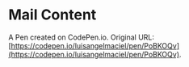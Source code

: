 # Mail Content

A Pen created on CodePen.io. Original URL: [https://codepen.io/luisangelmaciel/pen/PoBKOQv](https://codepen.io/luisangelmaciel/pen/PoBKOQv).

